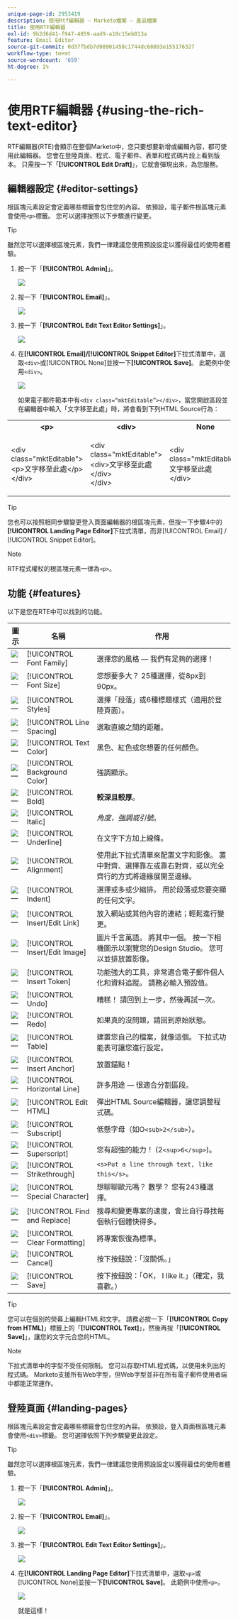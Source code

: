 ```yaml
---
unique-page-id: 2953419
description: 使用Rtf編輯器 — Marketo檔案 — 產品檔案
title: 使用RTF編輯器
exl-id: 9b2d6d41-f947-4859-aad9-a10c15eb013a
feature: Email Editor
source-git-commit: 0d37fbdb7d08901458c1744dc68893e155176327
workflow-type: tm+mt
source-wordcount: '659'
ht-degree: 1%

---
```


# 使用RTF編輯器 {#using-the-rich-text-editor}

RTF編輯器(RTE)會顯示在整個Marketo中，您只要想要新增或編輯內容，都可使用此編輯器。 您會在登陸頁面、程式、電子郵件、表單和程式碼片段上看到版本。 只需按一下「**[!UICONTROL Edit Draft]**」，它就會彈現出來，為您服務。

## 編輯器設定 {#editor-settings}

根區塊元素設定會定義哪些標籤會包住您的內容。 依預設，電子郵件根區塊元素會使用`<p>`標籤。 您可以選擇按照以下步驟進行變更。

>[!TIP]
>
>雖然您可以選擇根區塊元素，我們一律建議您使用預設設定以獲得最佳的使用者體驗。

1. 按一下「**[!UICONTROL Admin]**」。

   ![](assets/one.png)

1. 按一下「**[!UICONTROL Email]**」。

   ![](assets/two.png)

1. 按一下「**[!UICONTROL Edit Text Editor Settings]**」。

   ![](assets/three.png)

1. 在&#x200B;**[!UICONTROL Email]/[!UICONTROL Snippet Editor]**&#x200B;下拉式清單中，選取`<div>`或[!UICONTROL None]並按一下&#x200B;**[!UICONTROL Save]**。 此範例中使用`<div>`。

   ![](assets/four.png)

   如果電子郵件範本中有`<div class=“mktEditable”></div>`，當您開啟區段並在編輯器中輸入「文字移至此處」時，將會看到下列HTML Source行為：

<table> 
 <tbody> 
  <tr> 
   <th>&lt;p&gt;</th> 
   <th>&lt;div&gt;</th> 
   <th>None</th> 
  </tr> 
  <tr> 
   <td><p>&lt;div class="mktEditable"&gt;<br>&lt;p&gt;文字移至此處&lt;/p&gt;<br>&lt;/div&gt;</p></td> 
   <td><p>&lt;div class="mktEditable"&gt;<br>&lt;div&gt;文字移至此處&lt;/div&gt;<br>&lt;/div&gt;</p></td> 
   <td><p>&lt;div class="mktEditable"&gt;<br>文字移至此處<br>&lt;/div&gt;</p></td> 
  </tr> 
 </tbody> 
</table>

>[!TIP]
>
>您也可以按照相同步驟變更登入頁面編輯器的根區塊元素，但按一下步驟4中的&#x200B;**[!UICONTROL Landing Page Editor]**&#x200B;下拉式清單，而非[!UICONTROL Email] / [!UICONTROL Snippet Editor]。

>[!NOTE]
>
>RTF程式權杖的根區塊元素一律為`<p>`。

## 功能 {#features}

以下是您在RTE中可以找到的功能。

| 圖示 | 名稱 | 作用 |
|---|---|---|
| ![—](assets/image2015-7-9-10-3a23-3a24.png) | [!UICONTROL Font Family] | 選擇您的風格 — 我們有足夠的選擇！ |
| ![—](assets/image2015-7-9-10-3a22-3a11.png) | [!UICONTROL Font Size] | 您想要多大？ 25種選擇，從8px到90px。 |
| ![—](assets/image2015-7-9-10-3a59-3a4.png) | [!UICONTROL Styles] | 選擇「段落」或6種標題樣式（適用於登陸頁面）。 |
| ![—](assets/image2015-7-9-10-3a20-3a1.png) | [!UICONTROL Line Spacing] | 選取直線之間的距離。 |
| ![—](assets/image2015-7-9-10-3a25-3a52.png) | [!UICONTROL Text Color] | 黑色、紅色或您想要的任何顏色。 |
| ![—](assets/image2015-7-9-10-3a24-3a38.png) | [!UICONTROL Background Color] | 強調顯示。 |
| ![—](assets/image2015-7-9-10-3a28-3a4.png) | [!UICONTROL Bold] | **較深且較厚**。 |
| ![—](assets/image2015-7-9-10-3a29-3a1.png) | [!UICONTROL Italic] | *角度，強調或引號*。 |
| ![—](assets/image2015-7-9-10-3a30-3a56.png) | [!UICONTROL Underline] | 在文字下方加上線條。 |
| ![—](assets/image2015-7-9-10-3a31-3a57.png) | [!UICONTROL Alignment] | 使用此下拉式清單來配置文字和影像。 置中對齊、選擇靠左或靠右對齊，或以完全齊行的方式將邊緣展開至邊緣。 |  | ![—](assets/image2015-7-9-10-3a32-3a47.png) | 清單 | 從下拉式清單中選擇專案符號或數字。 專案符號很適合使用清單，數字適合使用步驟。 |
| ![—](assets/image2015-7-9-10-3a38-3a0.png) | [!UICONTROL Indent] | 選擇或多或少縮排。 用於段落或您要突顯的任何文字。 |
| ![—](assets/image2015-7-9-10-3a38-3a58.png) | [!UICONTROL Insert/Edit Link] | 放入網站或其他內容的連結；輕鬆進行變更。 |
| ![—](assets/image2015-7-9-10-3a39-3a42.png) | [!UICONTROL Insert/Edit Image] | 圖片千言萬語。 將其中一個。 按一下相機圖示以瀏覽您的Design Studio。 您可以並排放置影像。 |
| ![—](assets/image2015-7-9-10-3a40-3a36.png) | [!UICONTROL Insert Token] | 功能強大的工具，非常適合電子郵件個人化和資料追蹤。 請務必輸入預設值。 |
| ![—](assets/image2015-7-9-10-3a41-3a21.png) | [!UICONTROL Undo] | 糟糕！ 請回到上一步，然後再試一次。 |
| ![—](assets/image2015-7-9-10-3a42-3a13.png) | [!UICONTROL Redo] | 如果真的沒問題，請回到原始狀態。 |
| ![—](assets/image2015-7-9-10-3a43-3a29.png) | [!UICONTROL Table] | 建置您自己的檔案，就像這個。 下拉式功能表可讓您進行設定。 |
| ![—](assets/image2015-7-9-10-3a45-3a1.png) | [!UICONTROL Insert Anchor] | 放置錨點！ |
| ![—](assets/image2015-7-9-10-3a45-3a48.png) | [!UICONTROL Horizontal Line] | 許多用途 — 很適合分割區段。 |
| ![—](assets/image2015-10-6-12-3a12-3a17.png) | [!UICONTROL Edit HTML] | 彈出HTML Source編輯器，讓您調整程式碼。 |
| ![—](assets/image2015-7-9-10-3a47-3a36.png) | [!UICONTROL Subscript] | 低懸字母（如O`<sub>2</sub>`）。 |
| ![—](assets/image2015-7-9-10-3a48-3a35.png) | [!UICONTROL Superscript] | 您有超強的能力！ (2`<sup>6</sup>`)。 |
| ![—](assets/image2015-7-9-10-3a49-3a31.png) | [!UICONTROL Strikethrough] | `<s>Put a line through text, like this</s>`。 |
| ![—](assets/image2015-7-9-10-3a50-3a11.png) | [!UICONTROL Special Character] | 想聊聊歐元嗎？ 數學？ 您有243種選擇。 |
| ![—](assets/image2015-7-9-10-3a52-3a26.png) | [!UICONTROL Find and Replace] | 搜尋和變更專案的速度，會比自行尋找每個執行個體快得多。 |
| ![—](assets/image2015-7-9-10-3a53-3a37.png) | [!UICONTROL Clear Formatting] | 將專案恢復為標準。 |
| ![—](assets/image2015-7-9-10-3a55-3a2.png) | [!UICONTROL Cancel] | 按下按鈕說：「沒關係。」 |
| ![—](assets/image2015-7-9-10-3a56-3a2.png) | [!UICONTROL Save] | 按下按鈕說：「OK， I like it.」（確定，我喜歡。） |

>[!TIP]
>
>您可以在個別的熒幕上編輯HTML和文字。 請務必按一下「**[!UICONTROL Copy from HTML]**」標籤上的「**[!UICONTROL Text]**」，然後再按「**[!UICONTROL Save]**」，讓您的文字元合您的HTML。

>[!NOTE]
>
>下拉式清單中的字型不受任何限制。 您可以存取HTML程式碼，以使用未列出的程式碼。 Marketo支援所有Web字型，但Web字型並非在所有電子郵件使用者端中都能正常運作。

## 登陸頁面 {#landing-pages}

根區塊元素設定會定義哪些標籤會包住您的內容。 依預設，登入頁面根區塊元素會使用`<div>`標籤。 您可選擇依照下列步驟變更此設定。

>[!TIP]
>
>雖然您可以選擇根區塊元素，我們一律建議您使用預設設定以獲得最佳的使用者體驗。

1. 按一下「**[!UICONTROL Admin]**」。

   ![](assets/one.png)

1. 按一下「**[!UICONTROL Email]**」。

   ![](assets/two.png)

1. 按一下「**[!UICONTROL Edit Text Editor Settings]**」。

   ![](assets/three.png)

1. 在&#x200B;**[!UICONTROL Landing Page Editor]**&#x200B;下拉式清單中，選取`<p>`或[!UICONTROL None]並按一下&#x200B;**[!UICONTROL Save]**。 此範例中使用`<p>`。

   ![](assets/five.png)

   就是這樣！
